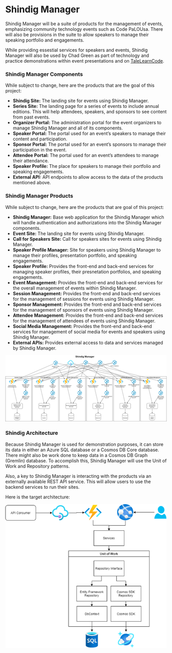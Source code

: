 # Shindig Manager
Shindig Manager will be a suite of products for the management of events, emphasizing community technology events such as Code PaLOUsa.  There will also be provisions in the suite to allow speakers to manage their speaking portfolio and engagements.

While providing essestial services for speakers and events, Shindig Manager will also be used by Chad Green as part of technology and practice demonstrations within event presentations and on [TaleLearnCode](https://twitch.tv/TaleLearnCode).

### Shindig Manager Components
While subject to change, here are the products that are the goal of this project:

* **Shindig Site:** The landing site for events using Shindig Manager.
* **Series Site:** The landing page for a series of events to include annual editions.  This will help attendees, speakers, and sponsors to see content from past events.
* **Organizer Portal:** The administration portal for the event organizers to manage Shindig Manager and all of its components.
* **Speaker Portal:** The portal used for an event’s speakers to manage their content and participation.
* **Sponsor Portal:** The portal used for an event’s sponsors to manage their participation in the event.
* **Attendee Portal:** The portal used for an event’s attendees to manage their attendance.
* **Speaker Profile:** The place for speakers to manage their portfolio and speaking engagements.
* **External API:** API endpoints to allow access to the data of the products mentioned above.


### Shindig Manager Products
While subject to change, here are the products that are goal of this project:

* **Shindig Manager:** Base web application for the Shindig Manager which will handle authentication and authorizations into the Shindig Manager components.
* **Event Site:** The landing site for events using Shindig Manager.
* **Call for Speakers Site:** Call for speakers sites for events using Shindig Manager.
* **Speaker Profile Manager:** Site for speakers using Shindig Manager to manage their profiles, presentation portfolio, and speaking engagements.
* **Speaker Profile:** Provides the front-end and back-end services for managing speaker profiles, their presnetation portfolios, and speaking engagements.
* **Event Management:** Provides the front-end and back-end services for the overall management of events within Shindig Manager.
* **Session Management:** Provides the front-end and back-end services for the management of sessions for events using Shindig Manager.
* **Sponsor Management:** Provides the front-end and back-end services for the management of sponsors of events using Shindig Manager.
* **Attendee Management:** Provides the front-end and back-end services for the management of attendees of events using Shindig Manager.
* **Social Media Management:** Provides the front-end and back-end services for management of social media for events and speakers using Shindig Manager.
* **External APIs:** Provides external access to data and services managed by Shindig Manager.

![Shindig Manager Product Structure](ShindigManagerProductStructure.png)

### Shindig Architecture
Because Shindig Manager is used for demonstration purposes, it can store its data in either an Azure SQL database or a Cosmos DB Core database.  There might also be work done to keep data in a Cosmos DB Graph (Gremlin) database.  To accomplish this, Shindig Manager will use the Unit of Work and Repository patterns.

Also, a key to Shindig Manager is interacting with the products via an externally available REST API service.  This will allow users to use the backend services to run their sites.

Here is the target architecture:

![Conceptual Architecture](Shindig%20Manager%20Conceptual%20Architecture.drawio.png)
